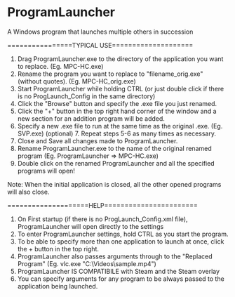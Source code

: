 ProgramLauncher
===============

A Windows program that launches multiple others in succession

================TYPICAL USE====================
1. Drag ProgramLauncher.exe to the directory of the application you want to replace. (Eg. MPC-HC.exe)
2. Rename the program you want to replace to "filename_orig.exe" (without quotes). (Eg. MPC-HC_orig.exe)
3. Start ProgramLauncher while holding CTRL (or just double click if there is no ProgLaunch_Config in the same directory)
4. Click the "Browse" button and specify the .exe file you just renamed.
5. Click the "+" button in the top right hand corner of the window and a new section for an addition program will be added.
6. Specify a new .exe file to run at the same time as the original .exe. (Eg. SVP.exe)
(optional) 7. Repeat steps 5-6 as many times as necessary.
8. Close and Save all changes made to ProgramLauncher.
9. Rename ProgramLauncher.exe to the name of the original renamed program (Eg. ProgramLauncher => MPC-HC.exe)
10. Double click on the renamed ProgramLauncher and all the specified programs will open!

Note: When the initial application is closed, all the other opened programs will also close.

====================HELP=======================

1. On First startup (if there is no ProgLaunch_Config.xml file), ProgramLauncher will open directly to the settings 
2. To enter ProgramLauncher settings, hold CTRL as you start the program.
3. To be able to specify more than one application to launch at once, click the + button in the top right.
4. ProgramLauncher also passes arguments through to the "Replaced Program" (Eg. vlc.exe "C:\Videos\sample.mp4")
5. ProgramLauncher IS COMPATIBILE with Steam and the Steam overlay
6. You can specify arguments for any program to be always passed to the application being launched.
